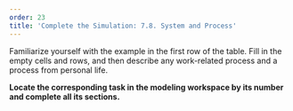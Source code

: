 ```yaml
---
order: 23
title: 'Complete the Simulation: 7.8. System and Process'
---
```


Familiarize yourself with the example in the first row of the table. Fill in the empty cells and rows, and then describe any work-related process and a process from personal life.

**Locate the corresponding task in the modeling workspace by its number and complete all its sections.**